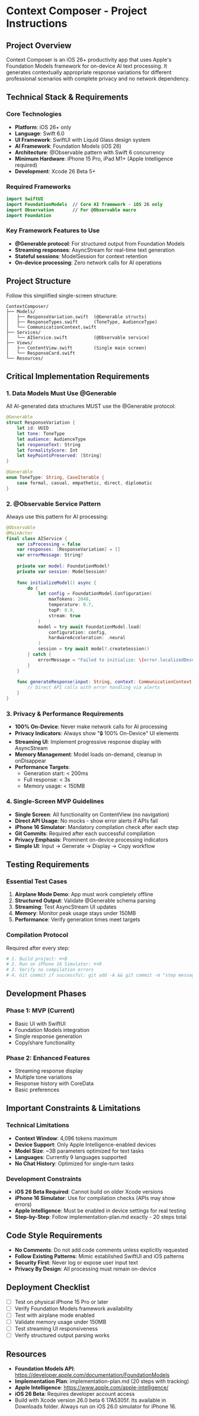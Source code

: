 # Context Composer - Project Instructions

## Project Overview
Context Composer is an iOS 26+ productivity app that uses Apple's Foundation Models framework for on-device AI text processing. It generates contextually appropriate response variations for different professional scenarios with complete privacy and no network dependency.

## Technical Stack & Requirements

### Core Technologies
- **Platform**: iOS 26+ only
- **Language**: Swift 6.0
- **UI Framework**: SwiftUI with Liquid Glass design system
- **AI Framework**: Foundation Models (iOS 26)
- **Architecture**: @Observable pattern with Swift 6 concurrency
- **Minimum Hardware**: iPhone 15 Pro, iPad M1+ (Apple Intelligence required)
- **Development**: Xcode 26 Beta 5+

### Required Frameworks
```swift
import SwiftUI
import FoundationModels  // Core AI framework - iOS 26 only
import Observation       // For @Observable macro
import Foundation
```

### Key Framework Features to Use
- **@Generable protocol**: For structured output from Foundation Models
- **Streaming responses**: AsyncStream for real-time text generation
- **Stateful sessions**: ModelSession for context retention
- **On-device processing**: Zero network calls for AI operations

## Project Structure
Follow this simplified single-screen structure:
```
ContextComposer/
├── Models/
│   ├── ResponseVariation.swift  (@Generable structs)
│   ├── ResponseTypes.swift      (ToneType, AudienceType)
│   └── CommunicationContext.swift
├── Services/
│   └── AIService.swift          (@Observable service)
├── Views/
│   ├── ContentView.swift        (Single main screen)
│   └── ResponseCard.swift
└── Resources/
```

## Critical Implementation Requirements

### 1. Data Models Must Use @Generable
All AI-generated data structures MUST use the @Generable protocol:
```swift
@Generable
struct ResponseVariation {
    let id: UUID
    let tone: ToneType
    let audience: AudienceType
    let responseText: String
    let formalityScore: Int
    let keyPointsPreserved: [String]
}

@Generable
enum ToneType: String, CaseIterable {
    case formal, casual, empathetic, direct, diplomatic
}
```

### 2. @Observable Service Pattern
Always use this pattern for AI processing:
```swift
@Observable
@MainActor
final class AIService {
    var isProcessing = false
    var responses: [ResponseVariation] = []
    var errorMessage: String?
    
    private var model: FoundationModel?
    private var session: ModelSession?
    
    func initializeModel() async {
        do {
            let config = FoundationModel.Configuration(
                maxTokens: 2048,
                temperature: 0.7,
                topP: 0.9,
                stream: true
            )
            model = try await FoundationModel.load(
                configuration: config,
                hardwareAcceleration: .neural
            )
            session = try await model?.createSession()
        } catch {
            errorMessage = "Failed to initialize: \(error.localizedDescription)"
        }
    }
    
    func generateResponse(input: String, context: CommunicationContext) async {
        // Direct API calls with error handling via alerts
    }
}
```

### 3. Privacy & Performance Requirements
- **100% On-Device**: Never make network calls for AI processing
- **Privacy Indicators**: Always show "🔒 100% On-Device" UI elements
- **Streaming UI**: Implement progressive response display with AsyncStream
- **Memory Management**: Model loads on-demand, cleanup in onDisappear
- **Performance Targets**: 
  - Generation start: < 200ms
  - Full response: < 3s
  - Memory usage: < 150MB

### 4. Single-Screen MVP Guidelines
- **Single Screen**: All functionality on ContentView (no navigation)
- **Direct API Usage**: No mocks - show error alerts if APIs fail
- **iPhone 16 Simulator**: Mandatory compilation check after each step
- **Git Commits**: Required after each successful compilation
- **Privacy Emphasis**: Prominent on-device processing indicators
- **Simple UI**: Input → Generate → Display → Copy workflow

## Testing Requirements

### Essential Test Cases
1. **Airplane Mode Demo**: App must work completely offline
2. **Structured Output**: Validate @Generable schema parsing
3. **Streaming**: Test AsyncStream UI updates
4. **Memory**: Monitor peak usage stays under 150MB
5. **Performance**: Verify generation times meet targets

### Compilation Protocol
Required after every step:
```bash
# 1. Build project: ⌘+B
# 2. Run on iPhone 16 Simulator: ⌘+R
# 3. Verify no compilation errors
# 4. Git commit if successful: git add -A && git commit -m "step message"
```

## Development Phases

### Phase 1: MVP (Current)
- Basic UI with SwiftUI
- Foundation Models integration
- Single response generation
- Copy/share functionality

### Phase 2: Enhanced Features
- Streaming response display
- Multiple tone variations
- Response history with CoreData
- Basic preferences

## Important Constraints & Limitations

### Technical Limitations
- **Context Window**: 4,096 tokens maximum
- **Device Support**: Only Apple Intelligence-enabled devices
- **Model Size**: ~3B parameters optimized for text tasks
- **Languages**: Currently 9 languages supported
- **No Chat History**: Optimized for single-turn tasks

### Development Constraints
- **iOS 26 Beta Required**: Cannot build on older Xcode versions
- **iPhone 16 Simulator**: Use for compilation checks (APIs may show errors)
- **Apple Intelligence**: Must be enabled in device settings for real testing
- **Step-by-Step**: Follow implementation-plan.md exactly - 20 steps total

## Code Style Requirements
- **No Comments**: Do not add code comments unless explicitly requested
- **Follow Existing Patterns**: Mimic established SwiftUI and iOS patterns
- **Security First**: Never log or expose user input text
- **Privacy By Design**: All processing must remain on-device

## Deployment Checklist
- [ ] Test on physical iPhone 15 Pro or later
- [ ] Verify Foundation Models framework availability
- [ ] Test with airplane mode enabled
- [ ] Validate memory usage under 150MB
- [ ] Test streaming UI responsiveness
- [ ] Verify structured output parsing works

## Resources
- **Foundation Models API**: https://developer.apple.com/documentation/FoundationModels
- **Implementation Plan**: implementation-plan.md (20 steps with tracking)
- **Apple Intelligence**: https://www.apple.com/apple-intelligence/
- **iOS 26 Beta**: Requires developer account access
- Build with Xcode version 26.0 beta 6 17A5305f. Its available in Downloads folder. Always run on iOS 26.0 simulator for iPhone 16.